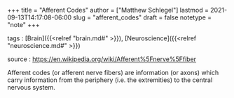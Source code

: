 +++
title = "Afferent Codes"
author = ["Matthew Schlegel"]
lastmod = 2021-09-13T14:17:08-06:00
slug = "afferent_codes"
draft = false
notetype = "note"
+++

tags
: [Brain]({{<relref "brain.md#" >}}), [Neuroscience]({{<relref "neuroscience.md#" >}})

source
: <https://en.wikipedia.org/wiki/Afferent%5Fnerve%5Ffiber>

Afferent codes (or afferent nerve fibers) are information (or axons) which carry information from the periphery (i.e. the extremities) to the central nervous system.
